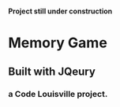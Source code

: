 #### Project still under construction

# Memory Game
## Built with JQeury
### a Code Louisville project.